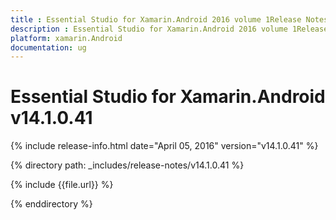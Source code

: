 ```yaml
---
title : Essential Studio for Xamarin.Android 2016 volume 1Release Notes
description : Essential Studio for Xamarin.Android 2016 volume 1Release Notes
platform: xamarin.Android
documentation: ug
---
```


# Essential Studio for Xamarin.Android v14.1.0.41

{% include release-info.html date="April 05, 2016" version="v14.1.0.41" %} 

{% directory path: _includes/release-notes/v14.1.0.41 %}

{% include {{file.url}} %}

{% enddirectory %}